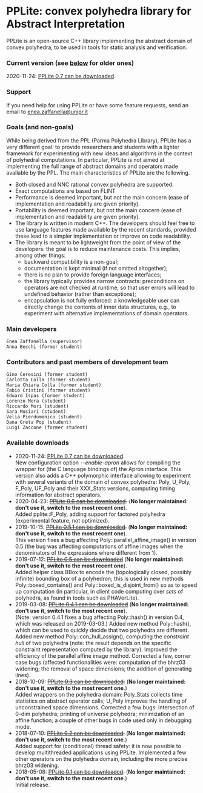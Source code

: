 # PPLite: convex polyhedra library for Abstract Interpretation

PPLite is an open-source C++ library implementing the abstract domain of convex polyhedra, to be used in tools for static analysis and verification.

<h3>Current version (see <a href="#available-downloads">below</a> for older ones)</h3>

2020-11-24: <a href="releases/pplite-0.7.tar.gz">PPLite 0.7 can be downloaded</a>.

<h3>Support</h3>

  If you need help for using PPLite or have some feature requests, send an email to enea.zaffanella@unipr.it

<h3>Goals (and non-goals)</h3>

While being derived from the PPL (Parma Polyhedra Library), PPLite has a very different goal: to provide researchers and students with a lighter framework for experimenting with new ideas and algorithms in the context of polyhedral computations. In particular, PPLite is not aimed at implementing the full range of abstract domains and operators made available by the PPL. The main characteristics of PPLite are the following.
<ul>
  <li>Both closed and NNC rational convex polyhedra are supported.</li>
  <li>Exact computations are based on FLINT</li>
  <li>Performance is deemed important, but not the main concern
     (ease of implementation and readability are given priority).</li>
  <li>Portability is deemed important, but not the main concern
      (ease of implementation and readability are given priority).</li>
  <li>The library is written in modern C++. The developers should feel free to use language features
      made available by the recent standards, provided these lead to a simpler implementation
    or improve on code readability.</li>
  <li>The library is meant to be lightweight from the point of view of the developers:
      the goal is to reduce maintenance costs. This implies, among other things:
      <ul>
        <li>backward compatibility is a non-goal;
        <li>documentation is kept minimal (if not omitted altogether);
        <li>there is no plan to provide foreign language interfaces;
        <li>the library typically provides narrow contracts: preconditions on operators are not checked at runtime, so that user errors will lead to undefined behavior (rather than exceptions);
        <li>encapsulation is not fully enforced: a knowledgeable user can directly change the contents of inner data structures, e.g., to experiment with alternative implementations of domain operators.
      </ul>
</ul>

<h3>Main developers</h3>

    Enea Zaffanella (supervisor)
    Anna Becchi (former student)

<h3>Contributors and past members of development team</h3>

    Gino Ceresini (former student)
    Carlotta Colla (former student)
    Maria Chiara Colla (former student)
    Fabio Cristini (former student)
    Eduard Ispas (former student)
    Lorenzo Mora (student)
    Riccardo Mori (student)
    Sara Musiari (student)
    Velia Pierdomenico (student)
    Dana Greta Pop (student)
    Luigi Zaccone (former student)


<A NAME="downloads">
<h3>Available downloads</h3>
<ul>
<li>
2020-11-24:
<a href="releases/pplite-0.7.tar.gz">PPLite 0.7 can be downloaded</a>.
<br>
New configuration option <em>--enable-apron</em> allows for compiling
the wrapper for (the C language bindings of) the Apron interface.
This version also adds a C++ polymorphic interface allowing to experiment
with several variants of the domain of convex polyhedra:
Poly, U_Poly, F_Poly, UF_Poly and their XXX_Stats versions,
computing timing information for abstract operators.
</li>
<li>
2020-04-23:
<strike><a href="releases/pplite-0.6.tar.gz">PPLite 0.6 can be downloaded</a>.</strike>
(<b>No longer maintained: don't use it, switch to the most recent one</b>).
<br>
Added pplite::F_Poly, adding support for factored polyhedra
(experimental feature, not optimized).
</li>
<li>
2019-10-15:
<strike><a href="releases/pplite-0.5.1.tar.gz">PPLite 0.5.1 can be downloaded</a>.</strike>
(<b>No longer maintained: don't use it, switch to the most recent one</b>).
<br>
This version fixes a bug affecting Poly::parallel_affine_image()
in version 0.5 (the bug was affecting computations of affine images
when the denominators of the expressions where different from 1).
</li>
<li>
2019-07-12:
<strike><a href="releases/pplite-0.5.tar.gz">PPLite 0.5 can be downloaded</a></strike>
(<b>No longer maintained: don't use it, switch to the most recent one</b>).
<br>
Added helper class BBox to encode the (topologically closed,
possibly infinite) bounding box of a polyhedron;
this is used in new methods Poly::boxed_contains() and
Poly::boxed_is_disjoint_from() so as to speed up computation
(in particular, in client code computing over <em>sets</em> of polyhedra,
as found in tools such as PHAVerLite).
</li>
<li>
2019-03-08:
<strike><a href="releases/pplite-0.4.1.tar.gz">PPLite 0.4.1 can be downloaded</a></strike> (<b>No longer maintained: don't use it, switch to the most recent one</b>).
<br>
(Note: version 0.4.1 fixes a bug affecting Poly::hash() in version 0.4,
which was released on 2019-03-03.)
Added new method Poly::hash(), which can be used to quickly decide
that two polyhedra are different. Added new method Poly::con_hull_assign(),
computing the <em>constraint hull</em> of two polyhedra (note: the result
depends on the specific constraint representation computed by the library).
Improved the efficiency of the parallel affine image method.
Corrected a few, corner case bugs (affected functionalities were:
computation of the bhrz03 widening; the removal of space dimensions;
the addition of generating lines).
</li>
<li>
2018-10-09:
<strike><a href="releases/pplite-0.3.tar.gz">PPLite 0.3 can be downloaded</a>.</strike> (<b>No longer maintained: don't use it, switch to the most recent one</b>.)
<br>
Added wrappers on the polyhedra domain:
Poly_Stats collects time statistics on abstract operator calls;
U_Poly improves the handling of unconstrained space dimensions.
Corrected a few bugs: intersection of 0-dim polyhedra;
printing of universe polyhedra; minimization of an affine function;
a couple of other bugs in code used only in debugging mode.
</li>
<li>
2018-07-10:
<strike><a href="releases/pplite-0.2.tar.gz">PPLite 0.2 can be downloaded</a>.</strike> (<b>No longer maintained: don't use it, switch to the most recent one</b>.)
<br>
Added support for (conditional) thread safety:
it is now possible to develop multithreaded applications using PPLite.
Implemented a few other operators on the polyhedra domain,
including the more precise bhrz03 widening.
</li>
<li>
2018-05-08:
<strike><a href="releases/pplite-0.1.tar.gz">PPLite 0.1 can be downloaded</a>.</strike> (<b>No longer maintained: don't use it, switch to the most recent one</b>.)
<br>
Initial release.
</li>
</ul>
